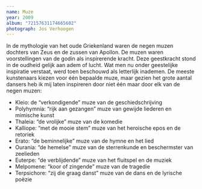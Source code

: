 ```yaml
---
name: Muze
year: 2009
album: "72157631174665602"
photograph: Jos Verhoogen
---
```

In de mythologie van het oude Griekenland waren de negen muzen dochters van Zeus en de zussen van Apollon. De muzen waren voorstellingen van de godin als inspirerende kracht. Deze geestkracht stond in de oudheid gelijk aan adem of lucht. Wat men nu onder geestelijke inspiratie verstaat, werd toen beschouwd als letterlijk inademen. De meeste kunstenaars kiezen voor één bepaalde muze, maar gezien het grote aantal dansers heb ik mij laten inspireren door niet één maar door elk van de negen muzen:

* Kleio: de “verkondigende” muze van de geschiedschrijving
* Polyhymnia: “rijk aan gezangen” muze van gewijde liederen en mimische kunst
* Thaleia: “de vrolijke” muze van de komedie
* Kalliope: “met de mooie stem” muze van het heroische epos en de retoriek
* Erato: “de beminnelijke” muze van de hymne en het lied
* Ourania: “de hemelse” muze van de sterrenkunde en beschermster van zeelieden
* Euterpe: “de verblijdende” muze van het fluitspel en de muziek
* Melpomene: “koor of zingende” muze van de tragedie
* Terpsichore: “zij die graag danst” muze van de dans en de lyrische poëzie
